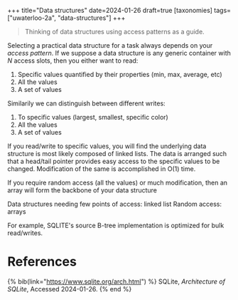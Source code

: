 +++
title="Data structures"
date=2024-01-26
draft=true
[taxonomies]
tags=["uwaterloo-2a", "data-structures"]
+++

> Thinking of data structures using access patterns as a guide.

Selecting a practical data structure for a task always depends on your _access pattern_.
If we suppose a data structure is any generic container with $N$ access slots, then you either want to read:

1. Specific values quantified by their properties (min, max, average, etc)
2. All the values
3. A set of values

Similarily we can distinguish between different writes:

1. To specific values (largest, smallest, specific color)
2. All the values
3. A set of values

If you read/write to specific values, you will find the underlying data structure is most likely composed of linked lists.
The data is arranged such that a head/tail pointer provides easy access to the specific values to be changed.
Modification of the same is accomplished in O(1) time.

If you require random access (all the values) or much modification, then an array will form the backbone of your data structure

Data structures needing few points of access: linked list
Random access: arrays

For example, SQLITE's source B-tree implementation is optimized for bulk read/writes.

# References

{% bib(link="https://www.sqlite.org/arch.html") %}
SQLite, _Architecture of SQLite_, Accessed 2024-01-26.
{% end %}
